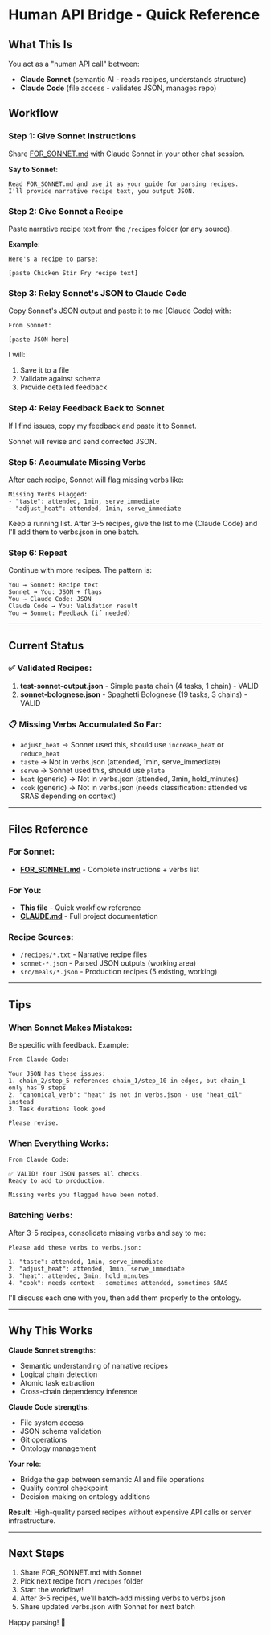 # Human API Bridge - Quick Reference

## What This Is
You act as a "human API call" between:
- **Claude Sonnet** (semantic AI - reads recipes, understands structure)
- **Claude Code** (file access - validates JSON, manages repo)

## Workflow

### Step 1: Give Sonnet Instructions
Share [FOR_SONNET.md](FOR_SONNET.md) with Claude Sonnet in your other chat session.

**Say to Sonnet**:
```
Read FOR_SONNET.md and use it as your guide for parsing recipes.
I'll provide narrative recipe text, you output JSON.
```

### Step 2: Give Sonnet a Recipe
Paste narrative recipe text from the `/recipes` folder (or any source).

**Example**:
```
Here's a recipe to parse:

[paste Chicken Stir Fry recipe text]
```

### Step 3: Relay Sonnet's JSON to Claude Code
Copy Sonnet's JSON output and paste it to me (Claude Code) with:
```
From Sonnet:

[paste JSON here]
```

I will:
1. Save it to a file
2. Validate against schema
3. Provide detailed feedback

### Step 4: Relay Feedback Back to Sonnet
If I find issues, copy my feedback and paste it to Sonnet.

Sonnet will revise and send corrected JSON.

### Step 5: Accumulate Missing Verbs
After each recipe, Sonnet will flag missing verbs like:
```
Missing Verbs Flagged:
- "taste": attended, 1min, serve_immediate
- "adjust_heat": attended, 1min, serve_immediate
```

Keep a running list. After 3-5 recipes, give the list to me (Claude Code) and I'll add them to verbs.json in one batch.

### Step 6: Repeat
Continue with more recipes. The pattern is:
```
You → Sonnet: Recipe text
Sonnet → You: JSON + flags
You → Claude Code: JSON
Claude Code → You: Validation result
You → Sonnet: Feedback (if needed)
```

---

## Current Status

### ✅ Validated Recipes:
1. **test-sonnet-output.json** - Simple pasta chain (4 tasks, 1 chain) - VALID
2. **sonnet-bolognese.json** - Spaghetti Bolognese (19 tasks, 3 chains) - VALID

### 📋 Missing Verbs Accumulated So Far:
- `adjust_heat` → Sonnet used this, should use `increase_heat` or `reduce_heat`
- `taste` → Not in verbs.json (attended, 1min, serve_immediate)
- `serve` → Sonnet used this, should use `plate`
- `heat` (generic) → Not in verbs.json (attended, 3min, hold_minutes)
- `cook` (generic) → Not in verbs.json (needs classification: attended vs SRAS depending on context)

---

## Files Reference

### For Sonnet:
- **[FOR_SONNET.md](FOR_SONNET.md)** - Complete instructions + verbs list

### For You:
- **This file** - Quick workflow reference
- **[CLAUDE.md](CLAUDE.md)** - Full project documentation

### Recipe Sources:
- `/recipes/*.txt` - Narrative recipe files
- `sonnet-*.json` - Parsed JSON outputs (working area)
- `src/meals/*.json` - Production recipes (5 existing, working)

---

## Tips

### When Sonnet Makes Mistakes:
Be specific with feedback. Example:
```
From Claude Code:

Your JSON has these issues:
1. chain_2/step_5 references chain_1/step_10 in edges, but chain_1 only has 9 steps
2. "canonical_verb": "heat" is not in verbs.json - use "heat_oil" instead
3. Task durations look good

Please revise.
```

### When Everything Works:
```
From Claude Code:

✅ VALID! Your JSON passes all checks.
Ready to add to production.

Missing verbs you flagged have been noted.
```

### Batching Verbs:
After 3-5 recipes, consolidate missing verbs and say to me:
```
Please add these verbs to verbs.json:

1. "taste": attended, 1min, serve_immediate
2. "adjust_heat": attended, 1min, serve_immediate
3. "heat": attended, 3min, hold_minutes
4. "cook": needs context - sometimes attended, sometimes SRAS
```

I'll discuss each one with you, then add them properly to the ontology.

---

## Why This Works

**Claude Sonnet strengths**:
- Semantic understanding of narrative recipes
- Logical chain detection
- Atomic task extraction
- Cross-chain dependency inference

**Claude Code strengths**:
- File system access
- JSON schema validation
- Git operations
- Ontology management

**Your role**:
- Bridge the gap between semantic AI and file operations
- Quality control checkpoint
- Decision-making on ontology additions

**Result**: High-quality parsed recipes without expensive API calls or server infrastructure.

---

## Next Steps

1. Share FOR_SONNET.md with Sonnet
2. Pick next recipe from `/recipes` folder
3. Start the workflow!
4. After 3-5 recipes, we'll batch-add missing verbs to verbs.json
5. Share updated verbs.json with Sonnet for next batch

Happy parsing! 🎉
